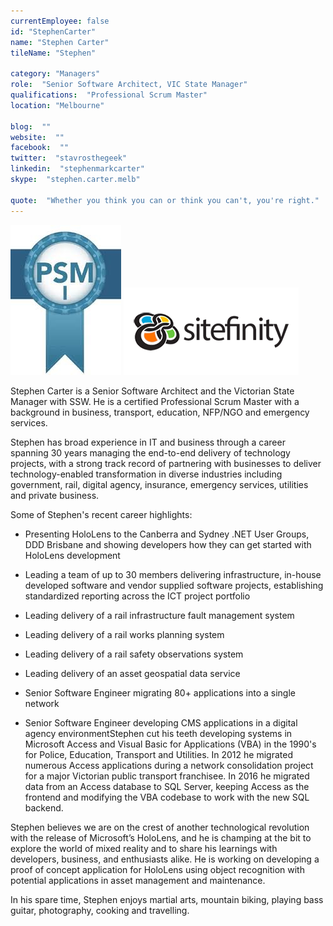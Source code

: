 ```yaml
---
currentEmployee: false
id: "StephenCarter"
name: "Stephen Carter"
tileName: "Stephen"

category: "Managers"
role:  "Senior Software Architect, VIC State Manager"
qualifications:  "Professional Scrum Master"
location: "Melbourne"

blog:  ""
website:  ""
facebook:  ""
twitter:  "stavrosthegeek"
linkedin:  "stephenmarkcarter"
skype:  "stephen.carter.melb"

quote:  "Whether you think you can or think you can't, you're right."
---
```


![psmi.jpg](./Images/Bio/psmi.jpg) 
 ![Sitefinity](./Images/Bio/logo_sitefinity.png) 


Stephen Carter is a Senior Software Architect and the Victorian State Manager with SSW. He is a certified Professional Scrum Master with a background in business, transport, education, NFP/NGO and emergency services.   

Stephen has broad experience in IT and business through a career spanning 30 years managing the end-to-end delivery of technology projects, with a strong track record of partnering with businesses to deliver technology-enabled transformation in diverse industries including government, rail, digital agency, insurance, emergency services, utilities and private business.  

Some of Stephen's recent career highlights:   

*   Presenting HoloLens to the Canberra and Sydney .NET User Groups, DDD Brisbane and showing developers how they can get started with HoloLens development
*   Leading a team of up to 30 members delivering infrastructure, in-house developed software and vendor supplied software projects, establishing standardized reporting across the ICT project portfolio  

*   Leading delivery of a rail infrastructure fault management system  

*   Leading delivery of a rail works planning system
*   Leading delivery of a rail safety observations system
*   Leading delivery of an asset geospatial data service  

*   Senior Software Engineer migrating 80+ applications into a single network
*   Senior Software Engineer developing CMS applications in a digital agency environmentStephen cut his teeth developing systems in Microsoft Access and Visual Basic for Applications (VBA) in the 1990's for Police, Education, Transport and Utilities. In 2012 he migrated numerous Access applications during a network consolidation project for a major Victorian public transport franchisee. In 2016 he migrated data from an Access database to SQL Server, keeping Access as the frontend and modifying the VBA codebase to work with the new SQL backend.  

Stephen believes we are on the crest of another technological revolution with the release of Microsoft’s HoloLens, and he is champing at the bit to explore the world of mixed reality and to share his learnings with developers, business, and enthusiasts alike. He is working on developing a proof of concept application for HoloLens using object recognition with potential applications in asset management and maintenance.  

   In his spare time, Stephen enjoys martial arts, mountain biking, playing bass guitar, photography, cooking and travelling.   